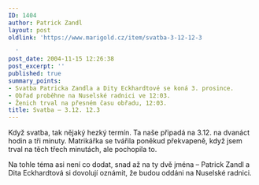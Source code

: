 ```yaml
---
ID: 1404
author: Patrick Zandl
layout: post
oldlink: 'https://www.marigold.cz/item/svatba-3-12-12-3

  '
post_date: 2004-11-15 12:26:38
post_excerpt: ''
published: true
summary_points:
- Svatba Patricka Zandla a Dity Eckhardtové se koná 3. prosince.
- Obřad proběhne na Nuselské radnici ve 12:03.
- Ženich trval na přesném času obřadu, 12:03.
title: Svatba – 3.12. 12.3
---
```


<p>
Když svatba, tak nějaký hezký termín. Ta naše připadá na 3.12. na dvanáct hodin a tři minuty. Matrikářka se tvářila poněkud překvapeně, když jsem trval na těch třech minutách, ale pochopila to. </p>

<p>
Na tohle téma asi není co dodat, snad až na ty dvě jména – Patrick Zandl a Dita Eckhardtová si dovolují oznámit, že budou oddáni na Nuselské radnici.
</p>
